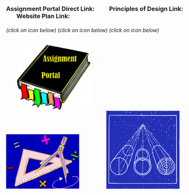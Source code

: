 ### Assignment Portal Direct Link: &nbsp; &emsp; &nbsp; Principles of Design Link: &nbsp; &emsp; &nbsp; Website Plan Link:

######         (click on icon below)                    (click on icon below)                (click on icon below)                                                              

&nbsp; &emsp; &nbsp;[<img src="sources/assignment_portal_icon_link.png" width="200">](https://jmmonjeremy.github.io/)
&nbsp; &emsp; &nbsp; &emsp; &emsp;  &nbsp; &nbsp; &nbsp;[<img src="sources/design_principles_icon_link.png" width="200">](https://https://jmmonjeremy.github.io/design-principles.html) 
&nbsp; &emsp; &nbsp; &emsp; &emsp; [<img src="sources/site_plan_icon_link.png" width="200">](https://https://https://jmmonjeremy.github.io/lesson2/index.html)
